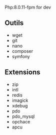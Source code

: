 Php:8.0.11-fpm for dev

## Outils

- wget
- git
- nano
- composer
- symfony

## Extensions

- zip 
- intl
- redis
- imagick
- xdebug
- pdo 
- pdo_mysql
- opchace
- apcu
